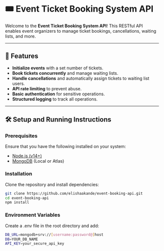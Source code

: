 # 🎟️ **Event Ticket Booking System API**

Welcome to the **Event Ticket Booking System API**! This RESTful API enables event organizers to manage ticket bookings, cancellations, waiting lists, and more.

---

## 🚀 **Features**

- **Initialize events** with a set number of tickets.
- **Book tickets concurrently** and manage waiting lists.
- **Handle cancellations** and automatically assign tickets to waiting list users.
- **API rate limiting** to prevent abuse.
- **Basic authentication** for sensitive operations.
- **Structured logging** to track all operations.

---

## 🛠️ **Setup and Running Instructions**

### Prerequisites

Ensure that you have the following installed on your system:

- [Node.js (v14+)](https://nodejs.org/)
- [MongoDB](https://www.mongodb.com/) (Local or Atlas)

### Installation

Clone the repository and install dependencies:

```bash
git clone https://github.com/elishaakande/event-booking-api.git
cd event-booking-api
npm install
```

### Environment Variables

Create a .env file in the root directory and add:

```bash
DB_URL=mongodb+srv://[username:password@]host
DB=YOUR_DB_NAME
API_KEY=your_secure_api_key
```
